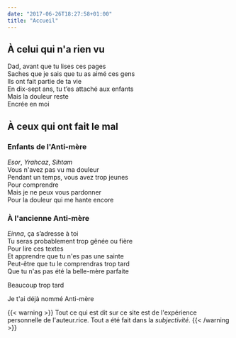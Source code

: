 ```yaml
---
date: "2017-06-26T18:27:58+01:00"
title: "Accueil"
---
```


## À celui qui n'a rien vu  
Dad, avant que tu lises ces pages  
Saches que je sais que tu as aimé ces gens  
Ils ont fait partie de ta vie  
En dix-sept ans, tu t’es attaché aux enfants  
Mais la douleur reste  
Encrée en moi  

## À ceux qui ont fait le mal  
### Enfants de l'Anti-mère
*Esor*, *Yrahcaz*, *Sihtam*  
Vous n'avez pas vu ma douleur  
Pendant un temps, vous avez trop jeunes  
Pour comprendre  
Mais je ne peux vous pardonner  
Pour la douleur qui me hante encore

### À l'ancienne Anti-mère  
*Einna*, ça s’adresse à toi  
Tu seras probablement trop gênée ou fière  
Pour lire ces textes  
Et apprendre que tu n'es pas une sainte  
Peut-être que tu le comprendras trop tard  
Que tu n'as pas été la belle-mère parfaite

Beaucoup trop tard  

Je t'ai déjà nommé Anti-mère

{{< warning >}}
Tout ce qui est dit sur ce site est de l'expérience personnelle de l'auteur.rice. Tout a été fait dans la *subjectivité*. 
{{< /warning >}}
